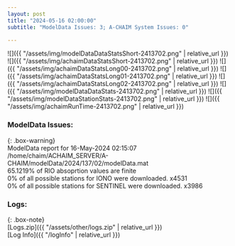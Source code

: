 ```yaml
---
layout: post
title: "2024-05-16 02:00:00"
subtitle: "ModelData Issues: 3; A-CHAIM System Issues: 0"

---
```


![]({{ "/assets/img/modelDataDataStatsShort-2413702.png" | relative_url }})
![]({{ "/assets/img/achaimDataStatsShort-2413702.png" | relative_url }})
![]({{ "/assets/img/achaimDataStatsLong00-2413702.png" | relative_url }})
![]({{ "/assets/img/achaimDataStatsLong01-2413702.png" | relative_url }})
![]({{ "/assets/img/achaimDataStatsLong02-2413702.png" | relative_url }})
![]({{ "/assets/img/modelDataDataStats-2413702.png" | relative_url }})
![]({{ "/assets/img/modelDataStationStats-2413702.png" | relative_url }})
![]({{ "/assets/img/achaimRunTime-2413702.png" | relative_url }})


### ModelData Issues:  
  
{: .box-warning}  
 ModelData report for 16-May-2024 02:15:07   
 /home/chaim/ACHAIM_SERVER/A-CHAIM/modelData/2024/137/02/modelData.mat   
 65.1219% of RIO absoprtion values are finite   
 0% of all possible stations for IONO were downloaded. x4531   
 0% of all possible stations for SENTINEL were downloaded. x3986   
  


### Logs:  
  
{: .box-note}  
[Logs.zip]({{ "/assets/other/logs.zip" | relative_url }})  
[Log Info]({{ "/logInfo" | relative_url }})  
